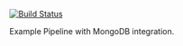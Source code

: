 [![Build Status](https://cloud.drone.io/api/badges/drone-demos/drone-demo-mongodb/status.svg)](https://cloud.drone.io/drone-demos/drone-demo-mongodb)

Example Pipeline with MongoDB integration.
